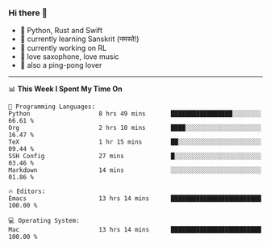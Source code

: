 ### Hi there 👋

- 📙 Python, Rust and Swift
- 🌱 currently learning Sanskrit (नमस्ते!)
- 🔭 currently working on RL
- 🎷 love saxophone, love music
- 🏓 also a ping-pong lover

<!--
**ZiqinGong/ZiqinGong** is a ✨ _special_ ✨ repository because its `README.md` (this file) appears on your GitHub profile.

Here are some ideas to get you started:

- 🔭 I’m currently working on ...
- 🌱 I’m currently learning ...
- 👯 I’m looking to collaborate on ...
- 🤔 I’m looking for help with ...
- 💬 Ask me about ...
- 📫 gongzq0301@sjtu.edu.cn
- 😄 Pronouns: ...
- ⚡ Fun fact: ...
-->

---

<!--START_SECTION:waka-->
📊 **This Week I Spent My Time On** 

```text
💬 Programming Languages: 
Python                   8 hrs 49 mins       █████████████████░░░░░░░░   66.61 % 
Org                      2 hrs 10 mins       ████░░░░░░░░░░░░░░░░░░░░░   16.47 % 
TeX                      1 hr 15 mins        ██░░░░░░░░░░░░░░░░░░░░░░░   09.44 % 
SSH Config               27 mins             █░░░░░░░░░░░░░░░░░░░░░░░░   03.46 % 
Markdown                 14 mins             ░░░░░░░░░░░░░░░░░░░░░░░░░   01.86 % 

🔥 Editors: 
Emacs                    13 hrs 14 mins      █████████████████████████   100.00 % 

💻 Operating System: 
Mac                      13 hrs 14 mins      █████████████████████████   100.00 % 
```


<!--END_SECTION:waka-->

